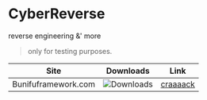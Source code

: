 # CyberReverse
reverse engineering &amp;' more

> only for testing purposes.

| Site | Downloads | Link |
| :-------------: |:-------------:| :-----:|
| Bunifuframework.com | ![Downloads](https://img.shields.io/github/downloads/cydolo/ReverseCyber/12.0/total?color=darkcyan&label=Downloads&style=flat-square) | [craaaack](https://github.com/cydolo/CyberReverse/tree/master/Bunifuframework.com) |
